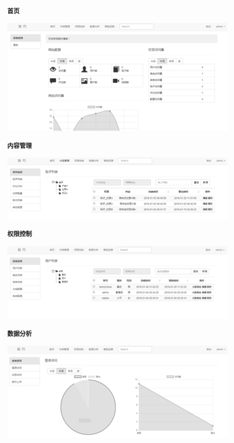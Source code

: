 #### 首页
![Image text](https://github.com/Leew1992/resource/blob/master/simple/index.png)
#### 内容管理
![Image text](https://github.com/Leew1992/resource/blob/master/simple/content.png)
#### 权限控制
![Image text](https://github.com/Leew1992/resource/blob/master/simple/permission.png)
#### 数据分析
![Image text](https://github.com/Leew1992/resource/blob/master/simple/data.png)
